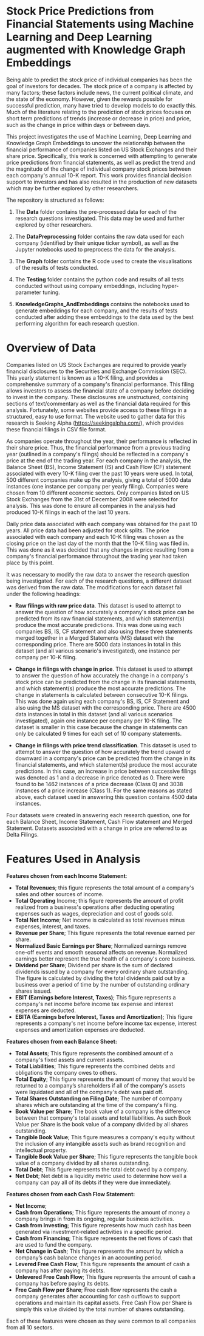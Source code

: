 # Stock Price Predictions from Financial Statements using Machine Learning and Deep Learning augmented with Knowledge Graph Embeddings


Being able to predict the stock price of individual companies has been the goal of investors for decades. The stock price of a company is affected by many factors; these factors include news, the current political climate, and the state of the economy. However, given the rewards possible for successful prediction, many have tried to develop models to do exactly this. Much of the literature relating to the prediction of stock prices focuses on short term predictions of trends (increase or decrease in price) and price, such as the change in price within days or between days.

This project investigates the use of Machine Learning, Deep Learning and Knowledge Graph Embeddings to uncover the relationship between the financial performance of companies listed on US Stock Exchanges and their share price. Specifically, this work is concerned with attempting to generate price predictions from financial statements, as well as predict the trend and the magnitude of the change of individual company stock prices between each company's annual 10-K report. This work provides financial decision support to investors and has also resulted in the production of new datasets which may be further explored by other researchers. 

The repository is structured as follows:

1. The **Data** folder contains the pre-processed data for each of the research questions investigated. This data may be used and further explored by other researchers.

2. The **DataPreprocessing** folder contains the raw data used for each company (identified by their unique ticker symbol), as well as the Jupyter notebooks used to preprocess the data for the analysis.

3. The **Graph** folder contains the R code used to create the visualisations of the results of tests conducted.

4. The **Testing** folder contains the python code and results of all tests conducted without using company embeddings, including hyper-parameter tuning. 

5. **KnowledgeGraphs_AndEmbeddings** contains the notebooks used to generate embeddings for each company, and the results of tests conducted after adding these embeddings to the data used by the best performing algorithm for each research question.

# Overview of Data 
Companies listed on US Stock Exchanges are required to provide yearly financial disclosures to the Securities and Exchange Commission (SEC). This yearly statement is known as a 10-K filing, and provides a comprehensive summary of a company's financial performance. This filing allows investors to assess the financial state of a company before deciding to invest in the company. These disclosures are unstructured, containing sections of text/commentary as well as the financial data required for this analysis. Fortunately, some websites provide access to these filings in a structured, easy to use format. The website used to gather data for this research is Seeking Alpha (https://seekingalpha.com/), which provides these financial filings in CSV file format.

As companies operate throughout the year, their performance is reflected in their share price. Thus, the financial performance from a previous trading year (outlined in a company's filings) should be reflected in a company's price at the end of the trading year. 
For each company in the analysis, the Balance Sheet (BS), Income Statement (IS) and Cash Flow (CF) statement associated with every 10-K filing over the past 10 years were used. In total, 500 different companies make up the analysis, giving a total of 5000 data instances (one instance per company per yearly filing). Companies were chosen from 10 different economic sectors. Only companies listed on US Stock Exchanges from the 31st of December 2008 were selected for analysis. This was done to ensure all companies in the analysis had produced 10-K filings in each of the last 10 years.

Daily price data associated with each company was obtained for the past 10 years. All price data had been adjusted for stock splits. The price associated with each company and each 10-K filing was chosen as the closing price on the last day of the month that the 10-K filing was filed in. This was done as it was decided that any changes in price resulting from a company's financial performance throughout the trading year had taken place by this point.

It was necessary to modify the raw data to answer the research question being investigated. For each of the research questions, a different dataset was derived from the raw data. The modifications for each dataset fall under the following headings:

* **Raw filings with raw price data**. This dataset is used to attempt to answer the question of how accurately a company's stock price can be predicted from its raw financial statements, and which statement(s) produce the most accurate predictions. This was done using each companies BS, IS, CF statement and also using these three statements merged together in a Merged Statements (MS) dataset with the corresponding price. There are 5000 data instances in total in this dataset (and all various scenario's investigated), one instance per company per 10-K filing. 

* **Change in filings with change in price**. This dataset is used to attempt to answer the question of how accurately the change in a company's stock price can be predicted from the change in its financial statements, and which statement(s) produce the most accurate predictions. The change in statements is calculated between consecutive 10-K filings. This was done again using each company's BS, IS, CF Statement and also using the MS dataset with the corresponding price. There are 4500 data instances in total in this dataset (and all various scenarios investigated), again one instance per company per 10-K filing. The dataset is smaller in this case because the change in statements can only be calculated 9 times for each set of 10 company statements. 

* **Change in filings with price trend classification**. This dataset is used to attempt to answer the question of how accurately the trend upward or downward in a company's price can be predicted from the change in its financial statements, and which statement(s) produce the most accurate predictions. In this case, an increase in price between successive filings was denoted as 1 and a decrease in price denoted as 0. There were found to be 1462 instances of a price decrease (Class 0) and 3038 instances of a price increase (Class 1). For the same reasons as stated above, each dataset used in answering this question contains 4500 data instances. 
 
Four datasets were created in answering each research question, one for each Balance Sheet, Income Statement, Cash Flow statement and Merged Statement. Datasets associated with a change in price are referred to as Delta Filings.

# Features Used in Analysis
**Features chosen from each Income Statement**:
- **Total Revenues**; this figure represents the total amount of a company's sales and other sources of income.
- **Total Operating** Income; this figure represents the amount of profit realized from a business's operations after deducting operating expenses such as wages, depreciation and cost of goods sold.
- **Total Net Income**; Net income is calculated as total revenues minus expenses, interest, and taxes.
- **Revenue per Share**; This figure represents the total revenue earned per share.
- **Normalized Basic Earnings per Share**; Normalized earnings remove one-off events and smooth seasonal affects on revenue. Normalized earnings better represent the true health of a company's core business.
- **Dividend per Share**; Dividend per share is the sum of declared dividends issued by a company for every ordinary share outstanding. The figure is calculated by dividing the total dividends paid out by a business over a period of time by the number of outstanding ordinary shares issued.
- **EBIT (Earnings before Interest, Taxes)**; This figure represents a company's net income before income tax expense and interest expenses are deducted. 
- **EBITA (Earnings before Interest, Taxes and Amortization)**; This figure represents a company's net income before income tax expense, interest expenses and amortization expenses are deducted. 


**Features chosen from each Balance Sheet:**
- **Total Assets**; This figure represents the combined amount of a company's fixed assets and current assets.
- **Total Liabilities**; This figure represents the combined debts and obligations the company owes to others.
- **Total Equity**; This figure represents the amount of money that would be returned to a company’s shareholders if all of the company's assets were liquidated and all of the company's debt was paid off.
- **Total Shares Outstanding on Filing Date**; The number of company shares which are outstanding at the time of the company's filing.
- **Book Value per Share**; The book value of a company is the difference between that company's total assets and total liabilities. As such Book Value per Share is the book value of a company divided by all shares outstanding.
- **Tangible Book Value**; This figure measures a company's equity without the inclusion of any intangible assets such as brand recognition and intellectual property.
- **Tangible Book Value per Share**; This figure represents the tangible book value of a company divided by all shares outstanding.
- **Total Debt**; This figure represents the total debt owed by a company.
- **Net Debt**; Net debt is a liquidity metric used to determine how well a company can pay all of its debts if they were due immediately.

**Features chosen from each Cash Flow Statement:**
- **Net Income**; 
- **Cash from Operations**; This figure represents the amount of money a company brings in from its ongoing, regular business activities.
- **Cash from Investing**; This figure represents how much cash has been generated via investment-related activities in a specific period.
- **Cash from Financing**; This figure represents the net flows of cash that are used to fund the company.
- **Net Change in Cash**; This figure represents the amount by which a company’s cash balance changes in an accounting period.
- **Levered Free Cash Flow**; This figure represents the amount of cash a company has after paying its debts.
- **Unlevered Free Cash Flow**; This figure represents the amount of cash a company has before paying its debts.
- **Free Cash Flow per Share**; Free cash flow represents the cash a company generates after accounting for cash outflows to support operations and maintain its capital assets. Free Cash Flow per Share is simply this value divided by the total number of shares outstanding.


Each of these features were chosen as they were common to all companies from all 10 sectors. 
